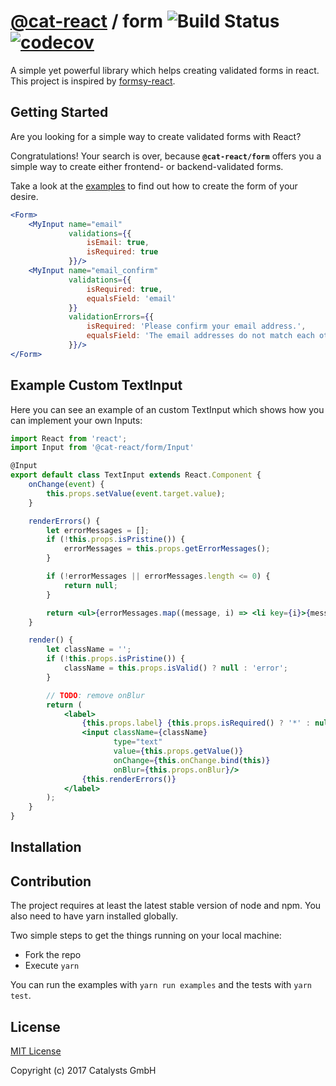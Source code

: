 # [@cat-react](https://github.com/cat-react) / form ![Build Status](https://travis-ci.org/cat-react/form.svg?branch=master) [![codecov](https://codecov.io/gh/cat-react/form/branch/master/graph/badge.svg)](https://codecov.io/gh/cat-react/form)
A simple yet powerful library which helps creating validated forms in react. This project is inspired by [formsy-react](https://github.com/christianalfoni/formsy-react).

## Getting Started
Are you looking for a simple way to create validated forms with React?

Congratulations! Your search is over, because **`@cat-react/form`** offers you a simple way to create either frontend- or backend-validated forms.

Take a look at the <a href="https://cat-react.github.io/form/">examples</a> to find out how to create the form of your desire.

```jsx
<Form>
    <MyInput name="email"
             validations={{
                 isEmail: true,
                 isRequired: true
             }}/>
    <MyInput name="email_confirm"
             validations={{
                 isRequired: true,
                 equalsField: 'email'
             }}
             validationErrors={{
                 isRequired: 'Please confirm your email address.',
                 equalsField: 'The email addresses do not match each other.'
             }}/>
</Form>
```

## Example Custom TextInput
Here you can see an example of an custom TextInput which shows how you can implement your own Inputs:
```jsx
import React from 'react';
import Input from '@cat-react/form/Input'

@Input
export default class TextInput extends React.Component {
    onChange(event) {
        this.props.setValue(event.target.value);
    }

    renderErrors() {
        let errorMessages = [];
        if (!this.props.isPristine()) {
            errorMessages = this.props.getErrorMessages();
        }

        if (!errorMessages || errorMessages.length <= 0) {
            return null;
        }

        return <ul>{errorMessages.map((message, i) => <li key={i}>{message}</li>)}</ul>;
    }

    render() {
        let className = '';
        if (!this.props.isPristine()) {
            className = this.props.isValid() ? null : 'error';
        }

        // TODO: remove onBlur
        return (
            <label>
                {this.props.label} {this.props.isRequired() ? '*' : null}
                <input className={className}
                       type="text"
                       value={this.props.getValue()}
                       onChange={this.onChange.bind(this)}
                       onBlur={this.props.onBlur}/>
                {this.renderErrors()}
            </label>
        );
    }
}
```

## Installation

## Contribution
The project requires at least the latest stable version of node and npm. You also need to have yarn installed globally.

Two simple steps to get the things running on your local machine:
- Fork the repo
- Execute `yarn`

You can run the examples with `yarn run examples` and the tests with `yarn test`.

## License
[MIT License](/LICENSE)

Copyright (c) 2017 Catalysts GmbH
